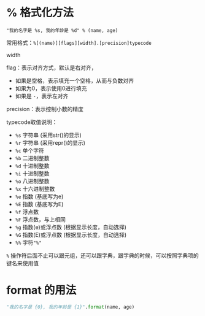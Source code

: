 
# % 格式化方法

```
"我的名字是 %s, 我的年龄是 %d" % (name, age)
```
常用格式：`%[(name)][flags][width].[precision]typecode`

width

flag：表示对齐方式，默认是右对齐，
- 如果是空格，表示填充一个空格，从而与负数对齐
- 如果为0，表示使用0进行填充
- 如果是 `-`，表示左对齐

precision：表示控制小数的精度

typecode取值说明：
- `%s`    字符串 (采用str()的显示)
- `%r`    字符串 (采用repr()的显示)
- `%c`    单个字符
- `%b`    二进制整数
- `%d`    十进制整数
- `%i`    十进制整数
- `%o`    八进制整数
- `%x`    十六进制整数
- `%e`    指数 (基底写为e)
- `%E`    指数 (基底写为E)
- `%f`    浮点数
- `%F`    浮点数，与上相同
- `%g`    指数(e)或浮点数 (根据显示长度，自动选择)
- `%G`    指数(E)或浮点数 (根据显示长度，自动选择)
- `%%`    字符`"%"`

`%` 操作符后面不止可以跟元组，还可以跟字典，跟字典的时候，可以按照字典项的键名来使用值

# format 的用法

```python
"我的名字是 {0}, 我的年龄是 {1}".format(name, age)
```